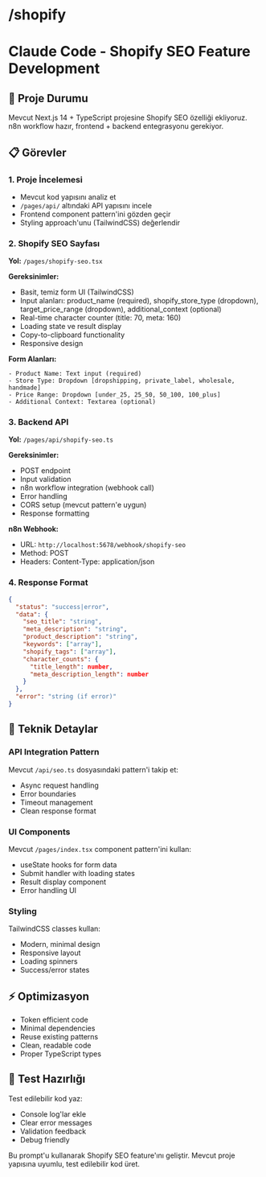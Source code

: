 # /shopify

# Claude Code - Shopify SEO Feature Development

## 🎯 Proje Durumu
Mevcut Next.js 14 + TypeScript projesine Shopify SEO özelliği ekliyoruz. n8n workflow hazır, frontend + backend entegrasyonu gerekiyor.

## 📋 Görevler

### 1. Proje İncelemesi
- Mevcut kod yapısını analiz et
- `/pages/api/` altındaki API yapısını incele  
- Frontend component pattern'ini gözden geçir
- Styling approach'unu (TailwindCSS) değerlendir

### 2. Shopify SEO Sayfası
**Yol:** `/pages/shopify-seo.tsx`

**Gereksinimler:**
- Basit, temiz form UI (TailwindCSS)
- Input alanları: product_name (required), shopify_store_type (dropdown), target_price_range (dropdown), additional_context (optional)
- Real-time character counter (title: 70, meta: 160)
- Loading state ve result display
- Copy-to-clipboard functionality
- Responsive design

**Form Alanları:**
```
- Product Name: Text input (required)
- Store Type: Dropdown [dropshipping, private_label, wholesale, handmade]
- Price Range: Dropdown [under_25, 25_50, 50_100, 100_plus]  
- Additional Context: Textarea (optional)
```

### 3. Backend API
**Yol:** `/pages/api/shopify-seo.ts`

**Gereksinimler:**
- POST endpoint 
- Input validation
- n8n workflow integration (webhook call)
- Error handling
- CORS setup (mevcut pattern'e uygun)
- Response formatting

**n8n Webhook:** 
- URL: `http://localhost:5678/webhook/shopify-seo`
- Method: POST
- Headers: Content-Type: application/json

### 4. Response Format
```json
{
  "status": "success|error",
  "data": {
    "seo_title": "string",
    "meta_description": "string", 
    "product_description": "string",
    "keywords": ["array"],
    "shopify_tags": ["array"],
    "character_counts": {
      "title_length": number,
      "meta_description_length": number
    }
  },
  "error": "string (if error)"
}
```

## 🔧 Teknik Detaylar

### API Integration Pattern
Mevcut `/api/seo.ts` dosyasındaki pattern'i takip et:
- Async request handling
- Error boundaries  
- Timeout management
- Clean response format

### UI Components
Mevcut `/pages/index.tsx` component pattern'ini kullan:
- useState hooks for form data
- Submit handler with loading states
- Result display component
- Error handling UI

### Styling
TailwindCSS classes kullan:
- Modern, minimal design
- Responsive layout
- Loading spinners
- Success/error states

## ⚡ Optimizasyon
- Token efficient code
- Minimal dependencies
- Reuse existing patterns
- Clean, readable code
- Proper TypeScript types

## 🧪 Test Hazırlığı
Test edilebilir kod yaz:
- Console log'lar ekle
- Clear error messages
- Validation feedback
- Debug friendly

Bu prompt'u kullanarak Shopify SEO feature'ını geliştir. Mevcut proje yapısına uyumlu, test edilebilir kod üret.
